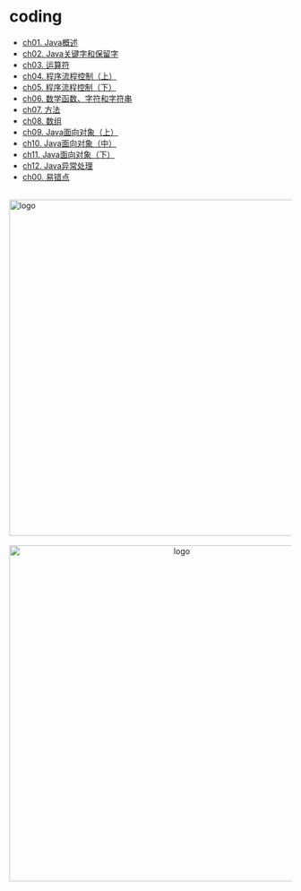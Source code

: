 # coding

-   [ch01. Java概述](ch01.md)
-   [ch02. Java关键字和保留字](ch02.md)
-   [ch03. 运算符](ch03.md)
-   [ch04. 程序流程控制（上）](ch04.md)
-   [ch05. 程序流程控制（下）](ch05.md)
-   [ch06. 数学函数、字符和字符串](ch06.md)
-   [ch07. 方法](ch07.md)
-   [ch08. 数组](ch08.md)
-   [ch09. Java面向对象（上）](ch09.md)
-   [ch10. Java面向对象（中）](ch10.md)
-   [ch11. Java面向对象（下）](ch11.md)
-   [ch12. Java异常处理](ch12.md)
-   [ch00. 易错点](ch00.md)

<br />
<img  src='/img/bjkb.PNG' width="600" alt="logo">
<br />
<br />
<div align="center">
<img  src='/img/01.jpeg' width="600" alt="logo" />
</div>
<br />
<br />
